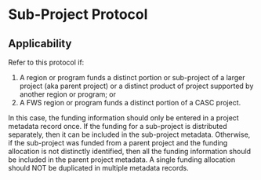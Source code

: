 # Sub-Project Protocol

## Applicability

Refer to this protocol if:

1. A region or program funds a distinct portion or sub-project of a larger project \(aka parent project\) or a distinct product of project  supported by another region or program; or
2. A FWS region or program funds a distinct portion of a CASC project.

In this case, the funding information should only be entered in a project metadata record once. If the funding for a sub-project is distributed separately, then it can be included in the sub-project metadata. Otherwise, if the sub-project was funded from a parent project and the funding allocation is not distinctly identified, then all the funding information should be included in the parent project metadata. A single funding allocation should NOT be duplicated in multiple metadata records.

